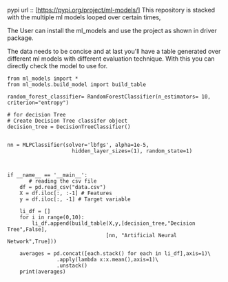 pypi url :: [https://pypi.org/project/ml-models/]
This repository is stacked with the multiple ml models looped over certain times, 

The User can install the ml_models and use the project as shown in driver package. 

The data needs to be concise and at last you'll have a table generated over different ml models with different evaluation technique. With this you can directly check the model to use for.
```
from ml_models import *
from ml_models.build_model import build_table

random_forest_classifier= RandomForestClassifier(n_estimators= 10, criterion="entropy")  

# for decision Tree
# Create Decision Tree classifer object
decision_tree = DecisionTreeClassifier()


nn = MLPClassifier(solver='lbfgs', alpha=1e-5,
                     hidden_layer_sizes=(1), random_state=1)



if __name__ == '__main__':
       # reading the csv file
    df = pd.read_csv("data.csv")
    X = df.iloc[:, :-1] # Features
    y = df.iloc[:, -1] # Target variable

    li_df = []
    for i in range(0,10):
        li_df.append(build_table(X,y,[decision_tree,"Decision Tree",False],
                                [nn, "Artificial Neural Network",True]))

    averages = pd.concat([each.stack() for each in li_df],axis=1)\
                .apply(lambda x:x.mean(),axis=1)\
                .unstack()
    print(averages)


```